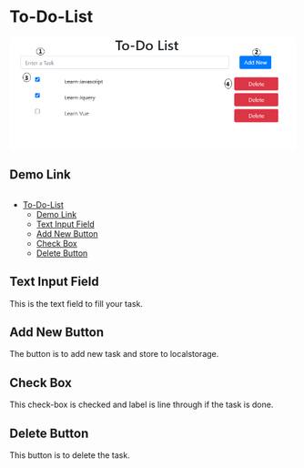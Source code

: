 # To-Do-List

![ToDo Image](image/todo.png)

## Demo Link
```

```


- [To-Do-List](#to-do-list)
  - [Demo Link](#demo-link)
  - [Text Input Field](#text-input-field)
  - [Add New Button](#add-new-button)
  - [Check Box](#check-box)
  - [Delete Button](#delete-button)

## Text Input Field

This is the text field to fill your task.

## Add New Button

The button is to add new task and store to localstorage.

## Check Box

This check-box is checked and label is line through if the task is done.

## Delete Button

This button is to delete the task.